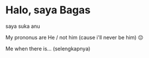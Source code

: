 # Halo, saya Bagas 
saya suka anu

My prononus are He / not him (cause i'll never be him) :pensive:


Me when there is...  (selengkapnya)

<!-- ![alt text](https://github.com/penicili/penicili/blob/main/walk.gif?raw=true) -->


<!--
**penicili/penicili** is a ✨ _special_ ✨ repository because its `README.md` (this file) appears on your GitHub profile.

Here are some ideas to get you started:

- 🔭 I’m currently working on ...
- 🌱 I’m currently learning ...
- 👯 I’m looking to collaborate on ...
- 🤔 I’m looking for help with ...
- 💬 Ask me about ...
- 📫 How to reach me: ...
- 😄 Pronouns: ...
- ⚡ Fun fact: ...
-->
